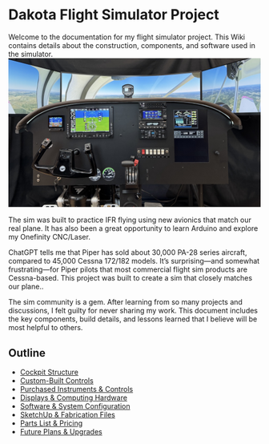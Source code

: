 # Dakota Flight Simulator Project

Welcome to the documentation for my flight simulator project. This Wiki contains details about the construction, components, and software used in the simulator.
![Dakota Sim](images/dakota-sim-photo.jpg)

The sim was built to practice IFR flying using new avionics that match our real plane. It has also been a great opportunity to learn Arduino and explore my Onefinity CNC/Laser.

ChatGPT tells me that Piper has sold about 30,000 PA-28 series aircraft, compared to 45,000 Cessna 172/182 models. It’s surprising—and somewhat frustrating—for Piper pilots that most commercial flight sim products are Cessna-based. This project was built to create a sim that closely matches our plane..

The sim community is a gem.  After learning from so many projects and discussions, I felt guilty for never sharing my work.  This document includes the key components, build details, and lessons learned that I believe will be most helpful to others.


## Outline
- [Cockpit Structure](Cockpit-Structure)
- [Custom-Built Controls](Custom-Built-Controls)
- [Purchased Instruments & Controls](Purchased-Instruments-Controls)
- [Displays & Computing Hardware](Displays-Computing-Hardware)
- [Software & System Configuration](Software-System-Configuration)
- [SketchUp & Fabrication Files](SketchUp-Fabrication-Files)
- [Parts List & Pricing](Parts-List-Pricing)
- [Future Plans & Upgrades](Future-Plans-Upgrades)
